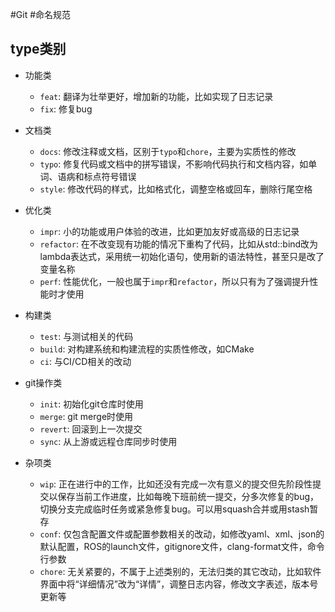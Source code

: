 #Git #命名规范 

## type类别

- 功能类
	- `feat`: 翻译为壮举更好，增加新的功能，比如实现了日志记录
	- `fix`: 修复bug

- 文档类
	- `docs`: 修改注释或文档，区别于`typo`和`chore`，主要为实质性的修改
	- `typo`: 修复代码或文档中的拼写错误，不影响代码执行和文档内容，如单词、语病和标点符号错误
	- `style`: 修改代码的样式，比如格式化，调整空格或回车，删除行尾空格

- 优化类
	- `impr`: 小的功能或用户体验的改进，比如更加友好或高级的日志记录
	- `refactor`: 在不改变现有功能的情况下重构了代码，比如从std::bind改为lambda表达式，采用统一初始化语句，使用新的语法特性，甚至只是改了变量名称
	- `perf`: 性能优化，一般也属于`impr`和`refactor`，所以只有为了强调提升性能时才使用

- 构建类
	- `test`: 与测试相关的代码
	- `build`: 对构建系统和构建流程的实质性修改，如CMake
	- `ci`: 与CI/CD相关的改动

- git操作类
	- `init`: 初始化git仓库时使用
	- `merge`: git merge时使用
	- `revert`: 回滚到上一次提交
	- `sync`: 从上游或远程仓库同步时使用

- 杂项类
	- `wip`: 正在进行中的工作，比如还没有完成一次有意义的提交但先阶段性提交以保存当前工作进度，比如每晚下班前统一提交，分多次修复的bug，切换分支完成临时任务或紧急修复bug。可以用squash合并或用stash暂存
	- `conf`: 仅包含配置文件或配置参数相关的改动，如修改yaml、xml、json的默认配置，ROS的launch文件，gitignore文件，clang-format文件，命令行参数
	- `chore`: 无关紧要的，不属于上述类别的，无法归类的其它改动，比如软件界面中将“详细情况”改为“详情”，调整日志内容，修改文字表述，版本号更新等